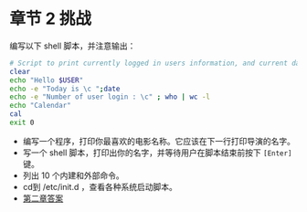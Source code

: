 # 章节 2 挑战

编写以下 shell 脚本，并注意输出：

``` bash
# Script to print currently logged in users information, and current date & time.
clear
echo "Hello $USER"
echo -e "Today is \c ";date
echo -e "Number of user login : \c" ; who | wc -l
echo "Calendar"
cal
exit 0
```

- 编写一个程序，打印你最喜欢的电影名称。它应该在下一行打印导演的名字。
- 写一个 shell 脚本，打印出你的名字，并等待用户在脚本结束前按下 `[Enter]` 键。
- 列出 10 个内建和外部命令。
- cd到 /etc/init.d ，查看各种系统启动脚本。
- [第二章答案](./7%20-%20%E7%AB%A0%E8%8A%822%20%E7%AD%94%E6%A1%88.md)

